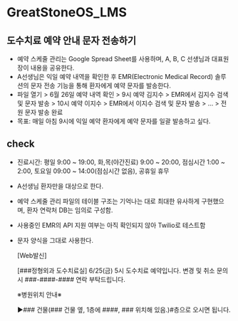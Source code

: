 # GreatStoneOS_LMS



## 도수치료 예약 안내 문자 전송하기
- 예약 스케줄 관리는 Google Spread Sheet를 사용하며, A, B, C 선생님과 대표원장이 내용을 공유한다.
- A선생님은 익일 예약 내역을 확인한 후 EMR(Electronic Medical Record) 솔루션의 문자 전송 기능을 통해 환자에게 예약 문자를 발송한다.
- 파일 열기 > 6월 26일 예약 내역 확인 > 9시 예약 김지수 > EMR에서 김지수 검색 및 문자 발송 > 10시 예약 이지수 > EMR에서 이지수 검색 및 문자 발송 > ... > 전원 문자 발송 완료
- 목표: 매일 아침 9시에 익일 예약 환자에게 예약 문자를 일괄 발송하고 싶다.

## check
- 진료시간: 평일 9:00 ~ 19:00, 화,목(야간진료) 9:00 ~ 20:00, 점심시간 1:00 ~ 2:00, 토요일 09:00 ~ 14:00(점심시간 없음), 공휴일 휴무
- A선생님 환자만을 대상으로 한다.
- 예약 스케줄 관리 파일의 테이블 구조는 기억나는 대로 최대한 유사하게 구현했으며, 환자 연락처 DB는 임의로 구성함.
- 사용중인 EMR의 API 지원 여부는 아직 확인되지 않아 Twilio로 테스트함
- 문자 양식을 그대로 사용한다.

  [Web발신]

  [###정형외과 도수치료실] 6/25(금) 5시 도수치료 예약입니다. 변경 및 취소 문의시 ###-####-#### 연락 부탁드립니다.

  ※병원위치 안내※ 

  ▶### 건물(### 건물 옆, 1층에 ####, ### 위치해 있음.)#층으로 오시면 됩니다.
